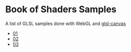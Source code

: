 # Book of Shaders Samples

A list of GLSL samples done with WebGL and [glsl-canvas](https://github.com/patriciogonzalezvivo/glslCanvas)

* [01](https://justahero.github.io/book-of-shaders/samples/01/index.html)
* [02](https://justahero.github.io/book-of-shaders/samples/02/index.html)
* [03](https://justahero.github.io/book-of-shaders/samples/03/index.html)
